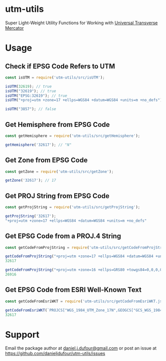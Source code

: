 # utm-utils
Super Light-Weight Utility Functions for Working with [Universal Transverse Mercator](https://en.wikipedia.org/wiki/Universal_Transverse_Mercator_coordinate_system)

# Usage
## Check if EPSG Code Refers to UTM
```js
const isUTM = require('utm-utils/src/isUTM');

isUTM(32619); // true
isUTM("32619"); // true
isUTM("EPSG:32619"); // true
isUTM("+proj=utm +zone=17 +ellps=WGS84 +datum=WGS84 +units=m +no_defs"); // true

isUTM("3857"); // false
```

## Get Hemisphere from EPSG Code
```js
const getHemisphere = require('utm-utils/src/getHemisphere');

getHemisphere('32617'); // "N"
```

## Get Zone from EPSG Code
```js
const getZone = require('utm-utils/src/getZone');

getZone('32617'); // 17
```

## Get PROJ String from EPSG Code
```js
const getProjString = require('utm-utils/src/getProjString');

getProjString('32617');
"+proj=utm +zone=17 +ellps=WGS84 +datum=WGS84 +units=m +no_defs"
```

## Get EPSG Code from a PROJ.4 String
```js
const getCodeFromProjString = require('utm-utils/src/getCodeFromProjString');

getCodeFromProjString("+proj=utm +zone=17 +ellps=WGS84 +datum=WGS84 +units=m +no_defs");
32617

getCodeFromProjString("+proj=utm +zone=16 +ellps=GRS80 +towgs84=0,0,0,0,0,0,0 +units=m +no_defs +type=crs")
26916
```

## Get EPSG Code from ESRI Well-Known Text
```js
const getCodeFromEsriWKT = require('utm-utils/src/getCodeFromEsriWKT.js');

getCodeFromEsriWKT(`PROJCS["WGS_1984_UTM_Zone_17N",GEOGCS["GCS_WGS_1984",...,UNIT["Meter",1.0]]`);
32617
```

# Support
Email the package author at daniel.j.dufour@gmail.com or post an issue at https://github.com/danieljdufour/utm-utils/issues
